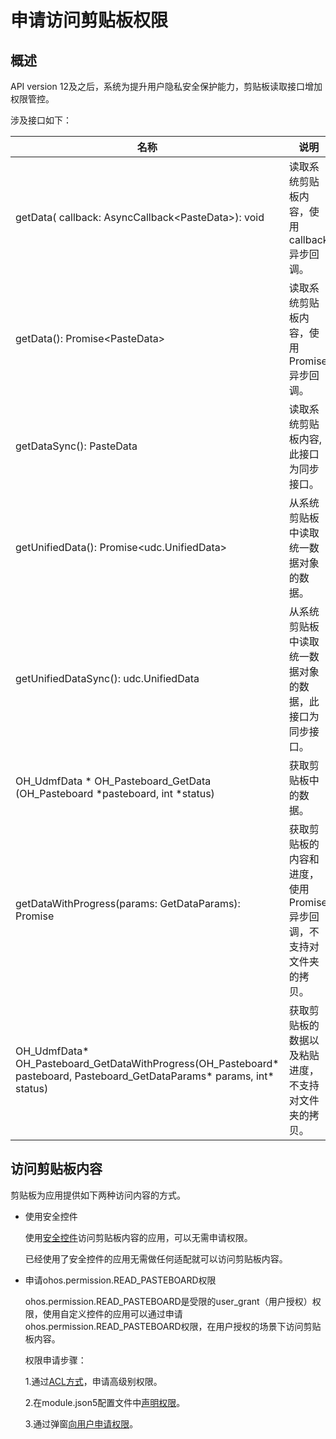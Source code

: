 # 申请访问剪贴板权限

## 概述

API version 12及之后，系统为提升用户隐私安全保护能力，剪贴板读取接口增加权限管控。

涉及接口如下：

| 名称 | 说明                                                                                                                                        |
| -------- |----------------------------------------------------------------------------------------------------------------------------------------|
| getData( callback: AsyncCallback&lt;PasteData&gt;): void | 读取系统剪贴板内容，使用callback异步回调。 |
| getData(): Promise&lt;PasteData&gt; | 读取系统剪贴板内容，使用Promise异步回调。 |
| getDataSync(): PasteData | 读取系统剪贴板内容, 此接口为同步接口。 |
| getUnifiedData(): Promise\<udc.UnifiedData\> | 从系统剪贴板中读取统一数据对象的数据。 |
| getUnifiedDataSync(): udc.UnifiedData | 从系统剪贴板中读取统一数据对象的数据，此接口为同步接口。 |
| OH_UdmfData * OH_Pasteboard_GetData (OH_Pasteboard *pasteboard, int *status) | 获取剪贴板中的数据。 |
| getDataWithProgress(params: GetDataParams): Promise<PasteData> | 获取剪贴板的内容和进度，使用Promise异步回调，不支持对文件夹的拷贝。 |
| OH_UdmfData* OH_Pasteboard_GetDataWithProgress(OH_Pasteboard* pasteboard, Pasteboard_GetDataParams* params, int* status) | 获取剪贴板的数据以及粘贴进度，不支持对文件夹的拷贝。 |

## 访问剪贴板内容

剪贴板为应用提供如下两种访问内容的方式。

- 使用安全控件

    使用[安全控件](../../security/AccessToken/pastebutton.md)访问剪贴板内容的应用，可以无需申请权限。

    已经使用了安全控件的应用无需做任何适配就可以访问剪贴板内容。

- 申请ohos.permission.READ_PASTEBOARD权限

    ohos.permission.READ_PASTEBOARD是受限的user_grant（用户授权）权限，使用自定义控件的应用可以通过申请ohos.permission.READ_PASTEBOARD权限，在用户授权的场景下访问剪贴板内容。

    权限申请步骤：
    <!--RP1-->
    1.通过[ACL方式](../../security/AccessToken/declare-permissions-in-acl.md)，申请高级别权限。
    
    2.在module.json5配置文件中[声明权限](../../security/AccessToken/declare-permissions.md)。
    
    3.通过弹窗[向用户申请权限](../../security/AccessToken/request-user-authorization.md)。
    <!--RP1End-->